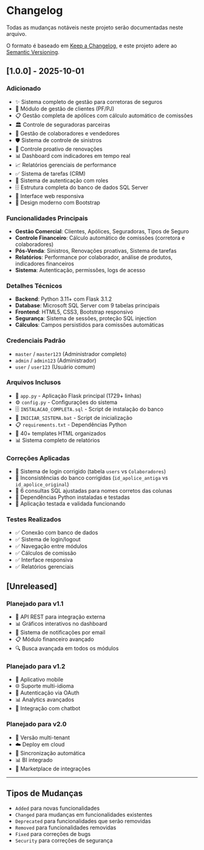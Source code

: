 # Changelog

Todas as mudanças notáveis neste projeto serão documentadas neste arquivo.

O formato é baseado em [Keep a Changelog](https://keepachangelog.com/en/1.0.0/),
e este projeto adere ao [Semantic Versioning](https://semver.org/spec/v2.0.0.html).

## [1.0.0] - 2025-10-01

### Adicionado
- ✨ Sistema completo de gestão para corretoras de seguros
- 🏢 Módulo de gestão de clientes (PF/PJ)
- 📋 Gestão completa de apólices com cálculo automático de comissões
- 🏛️ Controle de seguradoras parceiras
- 👥 Gestão de colaboradores e vendedores
- 🛡️ Sistema de controle de sinistros
- 🔄 Controle proativo de renovações
- 📊 Dashboard com indicadores em tempo real
- 📈 Relatórios gerenciais de performance
- ✅ Sistema de tarefas (CRM)
- 🔐 Sistema de autenticação com roles
- 🗄️ Estrutura completa do banco de dados SQL Server
- 📱 Interface web responsiva
- 🎨 Design moderno com Bootstrap

### Funcionalidades Principais
- **Gestão Comercial**: Clientes, Apólices, Seguradoras, Tipos de Seguro
- **Controle Financeiro**: Cálculo automático de comissões (corretora e colaboradores)
- **Pós-Venda**: Sinistros, Renovações proativas, Sistema de tarefas
- **Relatórios**: Performance por colaborador, análise de produtos, indicadores financeiros
- **Sistema**: Autenticação, permissões, logs de acesso

### Detalhes Técnicos
- **Backend**: Python 3.11+ com Flask 3.1.2
- **Database**: Microsoft SQL Server com 9 tabelas principais
- **Frontend**: HTML5, CSS3, Bootstrap responsivo
- **Segurança**: Sistema de sessões, proteção SQL injection
- **Cálculos**: Campos persistidos para comissões automáticas

### Credenciais Padrão
- `master` / `master123` (Administrador completo)
- `admin` / `admin123` (Administrador)
- `user` / `user123` (Usuário comum)

### Arquivos Inclusos
- 📄 `app.py` - Aplicação Flask principal (1729+ linhas)
- ⚙️ `config.py` - Configurações do sistema
- 🗄️ `INSTALACAO_COMPLETA.sql` - Script de instalação do banco
- 🚀 `INICIAR_SISTEMA.bat` - Script de inicialização
- 📋 `requirements.txt` - Dependências Python
- 🎨 40+ templates HTML organizados
- 📊 Sistema completo de relatórios

### Correções Aplicadas
- 🔧 Sistema de login corrigido (tabela `users` vs `Colaboradores`)
- 🔧 Inconsistências do banco corrigidas (`id_apolice_antiga` vs `id_apolice_original`)
- 🔧 6 consultas SQL ajustadas para nomes corretos das colunas
- 🔧 Dependências Python instaladas e testadas
- 🔧 Aplicação testada e validada funcionando

### Testes Realizados
- ✅ Conexão com banco de dados
- ✅ Sistema de login/logout
- ✅ Navegação entre módulos
- ✅ Cálculos de comissão
- ✅ Interface responsiva
- ✅ Relatórios gerenciais

## [Unreleased]

### Planejado para v1.1
- 🔄 API REST para integração externa
- 📊 Gráficos interativos no dashboard
- 📧 Sistema de notificações por email
- 📋 Módulo financeiro avançado
- 🔍 Busca avançada em todos os módulos

### Planejado para v1.2
- 📱 Aplicativo mobile
- 🌐 Suporte multi-idioma
- 🔐 Autenticação via OAuth
- 📊 Analytics avançados
- 🤖 Integração com chatbot

### Planejado para v2.0
- 🏢 Versão multi-tenant
- ☁️ Deploy em cloud
- 🔄 Sincronização automática
- 📊 BI integrado
- 🤝 Marketplace de integrações

---

## Tipos de Mudanças

- `Added` para novas funcionalidades
- `Changed` para mudanças em funcionalidades existentes
- `Deprecated` para funcionalidades que serão removidas
- `Removed` para funcionalidades removidas
- `Fixed` para correções de bugs
- `Security` para correções de segurança